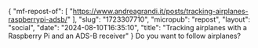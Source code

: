 {
    "mf-repost-of": [
        "https://www.andreagrandi.it/posts/tracking-airplanes-raspberrypi-adsb/"
    ],
    "slug": "1723307710",
    "micropub": "repost",
    "layout": "social",
    "date": "2024-08-10T16:35:10",
    "title": "Tracking airplanes with a Raspberry Pi and an ADS-B receiver"
}
Do you want to follow airplanes?